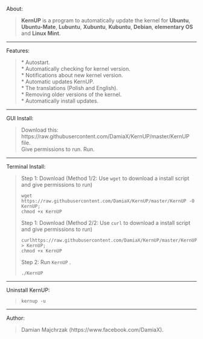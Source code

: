 About:<blockquote>
**KernUP** is a program to automatically update the kernel for **Ubuntu**, **Ubuntu-Mate**, **Lubuntu**, **Xubuntu**, **Kubuntu**, **Debian**, **elementary OS** and **Linux Mint**.
</blockquote>
<hr>
Features:<br>
<blockquote>
* Autostart.<br>
* Automatically checking for kernel version.<br>
* Notifications about new kernel version.<br>
* Automatic updates KernUP.<br>
* The translations (Polish and English).<br>
* Removing older versions of the kernel.<br>
* Automatically install updates.<br>

</blockquote>
<hr>
GUI Install:<br>
<blockquote>
Download this: https://raw.githubusercontent.com/DamiaX/KernUP/master/KernUP file.<br>
Give permissions to run.
Run.
</blockquote>
<hr>
Terminal Install:<br>
<blockquote>
Step 1: Download (Method 1/2: Use <code>wget</code> to download a install script and give permissions to run)
<pre><code>wget https://raw.githubusercontent.com/DamiaX/KernUP/master/KernUP -O KernUP; 
chmod +x KernUP</code></pre>

Step 1: Download (Method 2/2: Use <code>curl</code> to download a install script and give permissions to run)
<pre><code>curlhttps://raw.githubusercontent.com/DamiaX/KernUP/master/KernUP > KernUP;
chmod +x KernUP</code></pre>

Step 2: Run  <code>KernUP</code> .
<pre><code>./KernUP</code></pre>
</blockquote>
<hr>
Uninstall KernUP:<br>
<blockquote>
<code>kernup -u</code><br>
</blockquote>
<hr>

Author:<br>
<blockquote>
Damian Majchrzak (https://www.facebook.com/DamiaX).
</blockquote>
